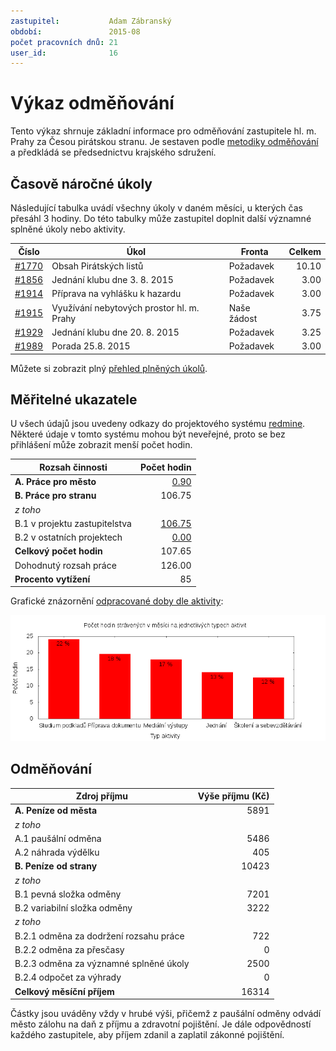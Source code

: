 ```yaml
---
zastupitel:           Adam Zábranský
období:               2015-08
počet pracovních dnů: 21
user_id:              16
---
```

Výkaz odměňování
================

Tento výkaz shrnuje základní informace pro odměňování zastupitele hl. m. Prahy
za Česou pirátskou stranu. Je sestaven podle [metodiky odměňování][metodika]
a předkládá se předsednictvu krajského sdružení.

Časově náročné úkoly
----------------------

Následující tabulka uvádí všechny úkoly v daném měsíci, u kterých čas přesáhl
3 hodiny. Do této tabulky může zastupitel doplnit další významné splněné úkoly
nebo aktivity.

Číslo                                           |   Úkol                                       |  ﻿Fronta       |  Celkem
------------------------------------------------|----------------------------------------------|----------------|-------:
[#1770](https://redmine.pirati.cz/issues/1770)  |   Obsah Pirátských listů                     |  Požadavek     |  10.10
[#1856](https://redmine.pirati.cz/issues/1856)  |   Jednání klubu dne 3. 8. 2015               |  Požadavek     |  3.00  
[#1914](https://redmine.pirati.cz/issues/1914)  |   Příprava na vyhlášku k hazardu             |  Požadavek     |  3.00  
[#1915](https://redmine.pirati.cz/issues/1915)  |   Využívání nebytových prostor hl. m. Prahy  |  Naše žádost   |  3.75  
[#1929](https://redmine.pirati.cz/issues/1929)  |   Jednání klubu dne 20. 8. 2015              |  Požadavek     |  3.25  
[#1989](https://redmine.pirati.cz/issues/1989)  |   Porada 25.8. 2015                          |  Požadavek     |  3.00  

Můžete si zobrazit plný [přehled plněných úkolů][tasklist].

Měřitelné ukazatele
-------------------

U všech údajů jsou uvedeny odkazy do projektového systému [redmine](https://redmine.pirati.cz). Některé údaje v tomto systému mohou být neveřejné, proto se bez přihlášení může zobrazit menší počet hodin.

Rozsah činnosti                        | Počet hodin
--------------                         | ----------:
**A. Práce pro město**                 | [0.90][linktocityhours]
**B. Práce pro stranu**                | 106.75
*z toho*                               |
B.1 v projektu zastupitelstva          | [106.75][linktohomehours]
B.2 v ostatních projektech             | [0.00][linktootherhours]
**Celkový počet hodin**                | 107.65
Dohodnutý rozsah práce                 | 126.00
**Procento vytížení**                  | 85

Grafické znázornění [odpracované doby dle aktivity][activitylist]:

![Aktivity v měsíci](aktivity.png)




Odměňování
----------

Zdroj příjmu                           | Výše příjmu (Kč)
-----------------                      | --------------:
**A. Peníze od města**                 | 5891
*z toho*                               |
A.1 paušální odměna                    | 5486
A.2 náhrada výdělku                    | 405
**B. Peníze od strany**                | 10423
*z toho*                               |
B.1 pevná složka odměny                | 7201
B.2 variabilní složka odměny           | 3222
*z toho*                               |
B.2.1 odměna za dodržení rozsahu práce | 722
B.2.2 odměna za přesčasy               | 0
B.2.3 odměna za významné splněné úkoly | 2500
B.2.4 odpočet za výhrady               | 0
**Celkový měsíční příjem**             | 16314

Částky jsou uváděny vždy v hrubé výši, přičemž z paušální odměny odvádí město zálohu na daň z příjmu a zdravotní pojištění. Je dále odpovědností každého zastupitele, aby příjem zdanil a zaplatil zákonné pojištění.

[metodika]: https://redmine.pirati.cz/projects/praha/wiki/Odm%C4%9B%C5%88ov%C3%A1n%C3%AD_zastupitel%C5%AF
[tasklist]: https://redmine.pirati.cz/projects/praha/time_entries/report?f[]=spent_on&f[]=user_id&op[user_id]==&f[]=cf_16&op[cf_16]=!*&f[]=&columns=month&criteria[]=issue&op[spent_on]=><&op[user_id]==&utf8=✓&v[spent_on][]=2015-08-01&v[spent_on][]=2015-08-31&v[user_id][]=16
[linktocityhours]: https://redmine.pirati.cz/projects/praha/time_entries?f[]=spent_on&f[]=user_id&f[]=cf_16&f[]=&op[cf_16]=*&op[spent_on]=><&op[user_id]==&utf8=✓&v[spent_on][]=2015-08-01&v[spent_on][]=2015-08-31&v[user_id][]=16
[linktohomehours]: https://redmine.pirati.cz/projects/praha/time_entries?f[]=spent_on&f[]=user_id&f[]=cf_16&f[]=&op[cf_16]=!*&op[spent_on]=><&op[user_id]==&utf8=✓&v[spent_on][]=2015-08-01&v[spent_on][]=2015-08-31&v[user_id][]=16
[linktootherhours]: https://redmine.pirati.cz/time_entries/report?f[]=spent_on&f[]=cf_16&op[cf_16]=%3D&v[cf_16][]=strana&f[]=project_id&op[project_id]=!&v[project_id][]=15&f[]=&columns=month&criteria[]=user&op[spent_on]=><&op[user_id]==&utf8=✓&v[spent_on][]=2015-08-01&v[spent_on][]=2015-08-31&v[user_id][]=16
[activitylist]: https://redmine.pirati.cz/projects/praha/time_entries/report?columns=month&criteria[]=activity&f[]=spent_on&f[]=user_id&f[]=&op[spent_on]=><&op[user_id]==&utf8=✓&v[spent_on][]=2015-08-01&v[spent_on][]=2015-08-31&v[user_id][]=16
